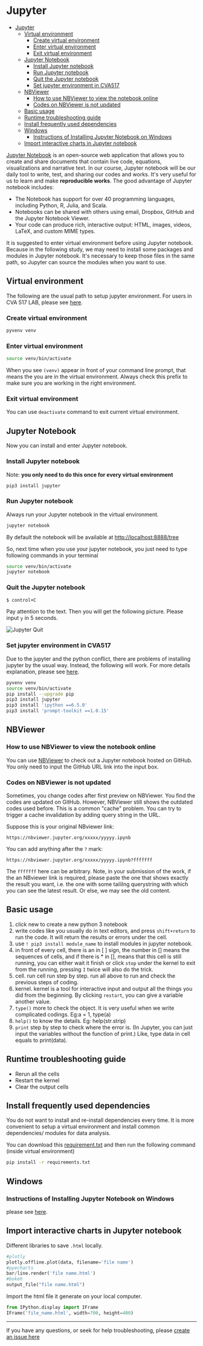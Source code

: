 # Jupyter

<!-- TOC -->

- [Jupyter](#jupyter)
    - [Virtual environment](#virtual-environment)
        - [Create virtual environment](#create-virtual-environment)
        - [Enter virtual environment](#enter-virtual-environment)
        - [Exit virtual environment](#exit-virtual-environment)
    - [Jupyter Notebook](#jupyter-notebook)
        - [Install Jupyter notebook](#install-jupyter-notebook)
        - [Run Jupyter notebook](#run-jupyter-notebook)
        - [Quit the Jupyter notebook](#quit-the-jupyter-notebook)
        - [Set jupyter environment in CVA517](#set-jupyter-environment-in-cva517)
    - [NBViewer](#nbviewer)
        - [How to use NBViewer to view the notebook online](#how-to-use-nbviewer-to-view-the-notebook-online)
        - [Codes on NBViewer is not updated](#codes-on-nbviewer-is-not-updated)
    - [Basic usage](#basic-usage)
    - [Runtime troubleshooting guide](#runtime-troubleshooting-guide)
    - [Install frequently used dependencies](#install-frequently-used-dependencies)
    - [Windows](#windows)
        - [Instructions of Installing Jupyter Notebook on Windows](#instructions-of-installing-jupyter-notebook-on-windows)
    - [Import interactive charts in Jupyter notebook](#import-interactive-charts-in-jupyter-notebook)

<!-- /TOC -->

[Jupyter Notebook](http://jupyter.org/) is an open-source web application that allows you to create and share documents that contain live code, equations, visualizations and narrative text. In our course, Jupyter notebook will be our daily tool to write, test, and sharing our codes and works. It's very useful for us to learn and make **reproducible works**. The good advantage of Jupyter notebook includes:

- The Notebook has support for over 40 programming languages, including Python, R, Julia, and Scala.
- Notebooks can be shared with others using email, Dropbox, GitHub and the Jupyter Notebook Viewer.
- Your code can produce rich, interactive output: HTML, images, videos, LaTeX, and custom MIME types.

It is suggested to enter virtual environment before using Jupyter notebook. Because in the following study, we may need to install some packages and modules in Jupyter notebook. It's necessary to keep those files in the same path, so Jupyter can source the modules when you want to use.

## Virtual environment

The following are the usual path to setup jupyter environment. For users in CVA 517 LAB, please see [here](#set-jupyter-environment-in-cva517).

### Create virtual environment

```bash
pyvenv venv
```

### Enter virtual environment

```bash
source venv/bin/activate
```

When you see `(venv)` appear in front of your command line prompt, that means the you are in the virtual environment. Always check this prefix to make sure you are working in the right environment.

### Exit virtual environment

You can use `deactivate` command to exit current virtual environment.

## Jupyter Notebook

Now you can install and enter Jupyter notebook.

### Install Jupyter notebook

Note: **you only need to do this once for every virtual environment**

```bash
pip3 install jupyter
```

### Run Jupyter notebook

Always run your Jupyter notebook in the virtual environment.

```bash
jupyter notebook
```

By default the notebook will be available at [http://localhost:8888/tree](http://localhost:8888/tree)

So, next time when you use your jupyter notebook, you just need to type following commands in your terminal

```bash
source venv/bin/activate
jupyter notebook
```

### Quit the Jupyter notebook

```bash
$ control+C
```

Pay attention to the text. Then you will get the following picture. Please input `y` in 5 seconds.

![Jupyter Quit](assets/jupyter-quit-jupyter.png)

### Set jupyter environment in CVA517

Due to the jupyter and the python conflict, there are problems of installing jupyter by the usual way. Instead, the following will work. For more details explanation, please see [here](https://github.com/hupili/python-for-data-and-media-communication-gitbook/issues/48).

```bash
pyvenv venv
source venv/bin/activate
pip install --upgrade pip
pip3 install jupyter
pip3 install 'ipython ==6.5.0'
pip3 install 'prompt-toolkit ==1.0.15'
```

## NBViewer

### How to use NBViewer to view the notebook online

You can use [NBViewer](https://nbviewer.jupyter.org/) to check out a Jupyter notebook hosted on GitHub. You only need to input the GitHub URL link into the input box.

### Codes on NBViewer is not updated

Sometimes, you change codes after first preview on NBViewer. You find the codes are updated on GitHub. However, NBViewer still shows the outdated codes used before. This is a common "cache" problem. You can try to trigger a cache invalidation by adding query string in the URL.

Suppose this is your original NBviewer link:

```text
https://nbviewer.jupyter.org/xxxxx/yyyyy.ipynb
```

You can add anything after the `?` mark:

```text
https://nbviewer.jupyter.org/xxxxx/yyyyy.ipynb?fffffff
```

The `fffffff` here can be arbitrary. Note, in your submission of the work, if the an NBviewer link is required, please paste the one that shows exactly the result you want, i.e. the one with some taililng querystring with which you can see the latest result. Or else, we may see the old content.

## Basic usage

1. click new to create a new python 3 notebook
2. write codes like you usually do in text editors, and press `shift+return` to run the code. It will return the results or errors under the cell.
3. use `! pip3 install module_name` to install modules in jupyter notebook.
4. in front of every cell, there is an in [ ] sign, the number in [] means the sequences of cells, and if there is * in [], means that this cell is still running, you can either wait it finish or click `stop` under the kernel to exit from the running, pressing `I` twice will also do the trick.
5. cell. run cell run step by step. run all above to run and check the previous steps of coding.
6. kernel. kernel is a tool for interactive input and output all the things you did from the beginning. By clicking `restart`, you can give a variable another value.
7. `type()` more to check the object. It is very useful when we write complicated codings. Eg:a = 1, type(a)
8. `help()` to know the details. Eg: help(str.strip)
9. `print` step by step to check where the error is. (In Jupyter, you can just input the variables without the function of print.) Like, type data in cell equals to print(data).

## Runtime troubleshooting guide

* Rerun all the cells
* Restart the kernel
* Clear the output cells

## Install frequently used dependencies

You do not want to install and re-install dependencies every time. It is more convenient to setup a virtual environment and install common dependencies/ modules for data analysis.

You can download this [requirement.txt](https://github.com/hupili/python-for-data-and-media-communication/blob/master/requirements.txt) and then run the following command (inside virtual environment)

```bash
pip install -r requirements.txt
```

## Windows

### Instructions of Installing Jupyter Notebook on Windows

please see [here](https://github.com/hupili/python-for-data-and-media-communication-gitbook/issues/30).

## Import interactive charts in Jupyter notebook

Different libraries to save `.html` locally.

```python
#plotly
plotly.offline.plot(data, filename='file name')
#pyecharts
bar/line.render('file name.html')
#bokeh
output_file("file name.html")
```

Import the html file it generate on your local computer.

```python
from IPython.display import IFrame
IFrame('file_name.html', width=700, height=400)
```

------

If you have any questions, or seek for help troubleshooting, please [create an issue here](https://github.com/hupili/python-for-data-and-media-communication-gitbook/issues/new)